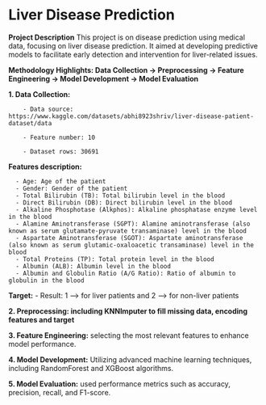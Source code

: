 # Liver Disease Prediction

**Project Description**
This project is on disease prediction using medical data, focusing on liver disease prediction. It aimed at developing predictive models to facilitate early detection and intervention for liver-related issues.

**Methodology Highlights: Data Collection -> Preprocessing -> Feature Engineering -> Model Development -> Model Evaluation**

**1. Data Collection:** 
     
        - Data source: https://www.kaggle.com/datasets/abhi8923shriv/liver-disease-patient-dataset/data

        - Feature number: 10

        - Dataset rows: 30691

   **Features description:**

      - Age: Age of the patient
      - Gender: Gender of the patient
      - Total Bilirubin (TB): Total bilirubin level in the blood
      - Direct Bilirubin (DB): Direct bilirubin level in the blood
      - Alkaline Phosphotase (Alkphos): Alkaline phosphatase enzyme level in the blood
      - Alamine Aminotransferase (SGPT): Alamine aminotransferase (also known as serum glutamate-pyruvate transaminase) level in the blood
      - Aspartate Aminotransferase (SGOT): Aspartate aminotransferase (also known as serum glutamic-oxaloacetic transaminase) level in the blood
      - Total Proteins (TP): Total protein level in the blood
      - Albumin (ALB): Albumin level in the blood
      - Albumin and Globulin Ratio (A/G Ratio): Ratio of albumin to globulin in the blood

  **Target:**
      - Result: 1 --> for liver patients and 2 --> for non-liver patients
      
**2. Preprocessing: including KNNImputer to fill missing data, encoding features and target** 

**3. Feature Engineering:** selecting the most relevant features to enhance model performance.

**4. Model Development:** Utilizing advanced machine learning techniques, including RandomForest and XGBoost algorithms.

**5. Model Evaluation:** used performance metrics such as accuracy, precision, recall, and F1-score.

